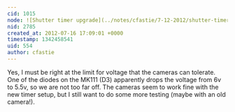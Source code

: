 ```yaml
---
cid: 1015
node: ![Shutter timer upgrade](../notes/cfastie/7-12-2012/shutter-timer-upgrade)
nid: 2785
created_at: 2012-07-16 17:09:01 +0000
timestamp: 1342458541
uid: 554
author: cfastie
---
```


Yes, I must be right at the limit for voltage that the cameras can tolerate.  One of the diodes on the MK111 (D3) apparently drops the voltage from 6v to 5.5v, so we are not too far off.  The cameras seem to work fine with the new timer setup, but I still want to do some more testing (maybe with an old camera!).